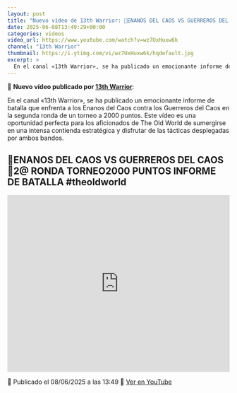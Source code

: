 ```yaml
---
layout: post
title: "Nuevo vídeo de 13th Warrior: 🎲ENANOS DEL CAOS VS GUERREROS DEL CAOS🎲2@ RONDA TORNEO2000 PUNTOS INFORME DE BATALLA  #theoldworld"
date: 2025-06-08T13:49:29+00:00
categories: videos
video_url: https://www.youtube.com/watch?v=wz7UxHuxw6k
channel: "13th Warrior"
thumbnail: https://i.ytimg.com/vi/wz7UxHuxw6k/hqdefault.jpg
excerpt: >
  En el canal «13th Warrior», se ha publicado un emocionante informe de batalla que enfrenta a los Enanos del Caos contra los Guerreros del Caos en la segunda ronda de un torneo a 2000 puntos. Este vídeo es una oportunidad perfecta para los aficionados de The Old World de sumergirse en una intensa contienda estratégica y disfrutar de las tácticas desplegadas por ambos bandos.
---
```


🎥 **Nuevo vídeo publicado por [13th Warrior](https://www.youtube.com/channel/UCYOhXS04iLg68Sro80yF_1w)**:

En el canal «13th Warrior», se ha publicado un emocionante informe de batalla que enfrenta a los Enanos del Caos contra los Guerreros del Caos en la segunda ronda de un torneo a 2000 puntos. Este vídeo es una oportunidad perfecta para los aficionados de The Old World de sumergirse en una intensa contienda estratégica y disfrutar de las tácticas desplegadas por ambos bandos.

## 🎲ENANOS DEL CAOS VS GUERREROS DEL CAOS🎲2@ RONDA TORNEO2000 PUNTOS INFORME DE BATALLA  #theoldworld

<iframe width="100%" height="400" src="https://www.youtube.com/embed/wz7UxHuxw6k" frameborder="0" allowfullscreen></iframe>

📅 Publicado el 08/06/2025 a las 13:49
🔗 [Ver en YouTube](https://www.youtube.com/watch?v=wz7UxHuxw6k)
